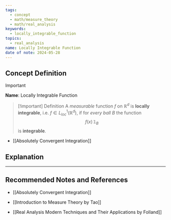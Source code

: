 ```yaml
---
tags:
  - concept
  - math/measure_theory
  - math/real_analysis
keywords:
  - locally_integrable_function
topics:
  - real_analysis
name: Locally Integrable Function
date of note: 2024-05-28
---
```


## Concept Definition

>[!important]
>**Name**: Locally Integrable Function

>[!important] Definition
>A *measurable* function $f$ on $\mathbb{R}^{d}$ is **locally integrable**, i.e. $f\in L_{loc}^{1}(\mathbb{R}^{d})$, if for *every ball* $B$ the function $$f(x)\,\mathbb{1}_{B}$$ is **integrable**. 

- [[Absolutely Convergent Integration]]


## Explanation





-----------
##  Recommended Notes and References

- [[Absolutely Convergent Integration]]



- [[Introduction to Measure Theory by Tao]]
- [[Real Analysis Modern Techniques and Their Applications by Folland]]